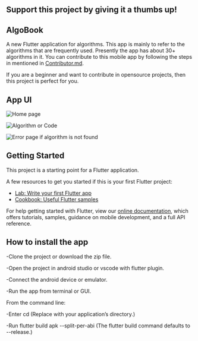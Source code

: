 ## Support this project by giving it a thumbs up!

## AlgoBook

A new Flutter application for algorithms. This app is mainly to refer to the algorithms that are frequently used. Presently the app has about 30+ algorithms in it. You can contribute to this mobile app by following the steps in mentioned in [Contributor.md](https://github.com/gloria2000/AlgoBook/blob/master/Contributor.md).
 
 
If you are a beginner and want to contribute in opensource projects, then this project is perfect for you.
  
## App UI
![Home page](https://github.com/gloria2000/AlgoBook/blob/master/1.jpeg)

![Algorithm or Code](https://github.com/gloria2000/AlgoBook/blob/master/2.jpeg)

![Error page if algorithm is not found](https://github.com/gloria2000/AlgoBook/blob/master/3.jpeg)



## Getting Started

This project is a starting point for a Flutter application.

A few resources to get you started if this is your first Flutter project:

- [Lab: Write your first Flutter app](https://flutter.dev/docs/get-started/codelab)
- [Cookbook: Useful Flutter samples](https://flutter.dev/docs/cookbook)

For help getting started with Flutter, view our
[online documentation](https://flutter.dev/docs), which offers tutorials,
samples, guidance on mobile development, and a full API reference.


## How to install the app 

-Clone the project or download the zip file. 

-Open the project in android studio or vscode with flutter plugin. 

-Connect the android device or emulator. 

-Run the app from terminal or GUI. 

From the command line:

-Enter cd <app dir>
  (Replace <app dir> with your application’s directory.)
  
-Run flutter build apk --split-per-abi
  (The flutter build command defaults to --release.)




